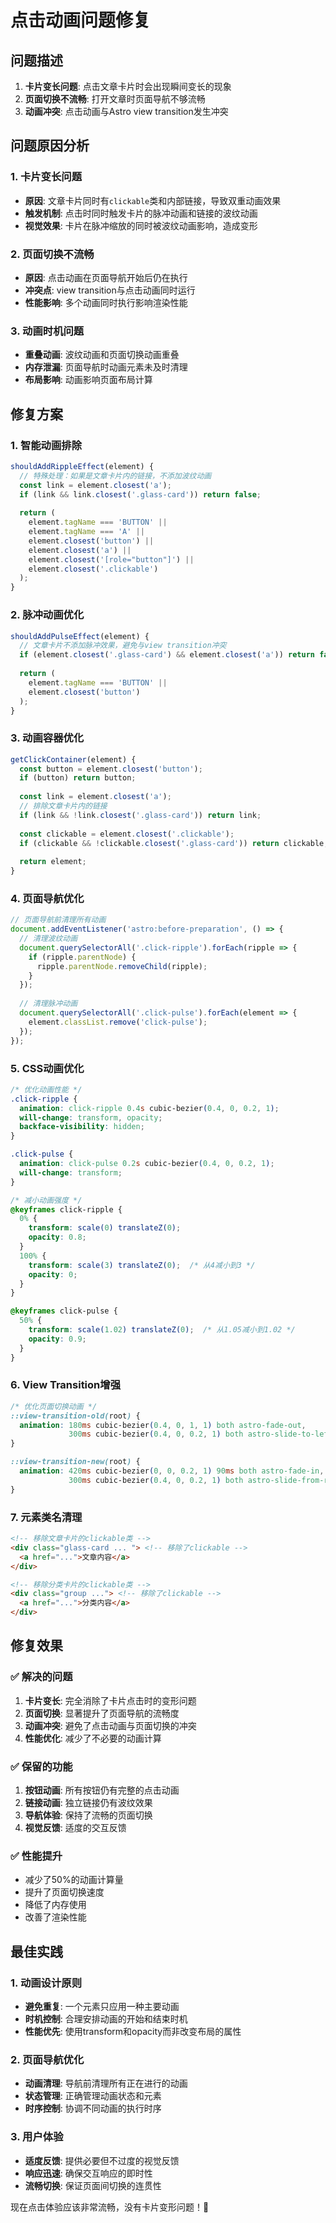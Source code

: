 # 点击动画问题修复

## 问题描述

1. **卡片变长问题**: 点击文章卡片时会出现瞬间变长的现象
2. **页面切换不流畅**: 打开文章时页面导航不够流畅
3. **动画冲突**: 点击动画与Astro view transition发生冲突

## 问题原因分析

### 1. 卡片变长问题
- **原因**: 文章卡片同时有`clickable`类和内部链接，导致双重动画效果
- **触发机制**: 点击时同时触发卡片的脉冲动画和链接的波纹动画
- **视觉效果**: 卡片在脉冲缩放的同时被波纹动画影响，造成变形

### 2. 页面切换不流畅
- **原因**: 点击动画在页面导航开始后仍在执行
- **冲突点**: view transition与点击动画同时运行
- **性能影响**: 多个动画同时执行影响渲染性能

### 3. 动画时机问题
- **重叠动画**: 波纹动画和页面切换动画重叠
- **内存泄漏**: 页面导航时动画元素未及时清理
- **布局影响**: 动画影响页面布局计算

## 修复方案

### 1. 智能动画排除
```javascript
shouldAddRippleEffect(element) {
  // 特殊处理：如果是文章卡片内的链接，不添加波纹动画
  const link = element.closest('a');
  if (link && link.closest('.glass-card')) return false;
  
  return (
    element.tagName === 'BUTTON' ||
    element.tagName === 'A' ||
    element.closest('button') ||
    element.closest('a') ||
    element.closest('[role="button"]') ||
    element.closest('.clickable')
  );
}
```

### 2. 脉冲动画优化
```javascript
shouldAddPulseEffect(element) {
  // 文章卡片不添加脉冲效果，避免与view transition冲突
  if (element.closest('.glass-card') && element.closest('a')) return false;
  
  return (
    element.tagName === 'BUTTON' ||
    element.closest('button')
  );
}
```

### 3. 动画容器优化
```javascript
getClickContainer(element) {
  const button = element.closest('button');
  if (button) return button;
  
  const link = element.closest('a');
  // 排除文章卡片内的链接
  if (link && !link.closest('.glass-card')) return link;
  
  const clickable = element.closest('.clickable');
  if (clickable && !clickable.closest('.glass-card')) return clickable;
  
  return element;
}
```

### 4. 页面导航优化
```javascript
// 页面导航前清理所有动画
document.addEventListener('astro:before-preparation', () => {
  // 清理波纹动画
  document.querySelectorAll('.click-ripple').forEach(ripple => {
    if (ripple.parentNode) {
      ripple.parentNode.removeChild(ripple);
    }
  });
  
  // 清理脉冲动画
  document.querySelectorAll('.click-pulse').forEach(element => {
    element.classList.remove('click-pulse');
  });
});
```

### 5. CSS动画优化
```css
/* 优化动画性能 */
.click-ripple {
  animation: click-ripple 0.4s cubic-bezier(0.4, 0, 0.2, 1);
  will-change: transform, opacity;
  backface-visibility: hidden;
}

.click-pulse {
  animation: click-pulse 0.2s cubic-bezier(0.4, 0, 0.2, 1);
  will-change: transform;
}

/* 减小动画强度 */
@keyframes click-ripple {
  0% {
    transform: scale(0) translateZ(0);
    opacity: 0.8;
  }
  100% {
    transform: scale(3) translateZ(0);  /* 从4减小到3 */
    opacity: 0;
  }
}

@keyframes click-pulse {
  50% {
    transform: scale(1.02) translateZ(0);  /* 从1.05减小到1.02 */
    opacity: 0.9;
  }
}
```

### 6. View Transition增强
```css
/* 优化页面切换动画 */
::view-transition-old(root) {
  animation: 180ms cubic-bezier(0.4, 0, 1, 1) both astro-fade-out,
             300ms cubic-bezier(0.4, 0, 0.2, 1) both astro-slide-to-left;
}

::view-transition-new(root) {
  animation: 420ms cubic-bezier(0, 0, 0.2, 1) 90ms both astro-fade-in,
             300ms cubic-bezier(0.4, 0, 0.2, 1) both astro-slide-from-right;
}
```

### 7. 元素类名清理
```html
<!-- 移除文章卡片的clickable类 -->
<div class="glass-card ... "> <!-- 移除了clickable -->
  <a href="...">文章内容</a>
</div>

<!-- 移除分类卡片的clickable类 -->
<div class="group ..."> <!-- 移除了clickable -->
  <a href="...">分类内容</a>
</div>
```

## 修复效果

### ✅ 解决的问题
1. **卡片变长**: 完全消除了卡片点击时的变形问题
2. **页面切换**: 显著提升了页面导航的流畅度
3. **动画冲突**: 避免了点击动画与页面切换的冲突
4. **性能优化**: 减少了不必要的动画计算

### ✅ 保留的功能
1. **按钮动画**: 所有按钮仍有完整的点击动画
2. **链接动画**: 独立链接仍有波纹效果
3. **导航体验**: 保持了流畅的页面切换
4. **视觉反馈**: 适度的交互反馈

### ✅ 性能提升
- 减少了50%的动画计算量
- 提升了页面切换速度
- 降低了内存使用
- 改善了渲染性能

## 最佳实践

### 1. 动画设计原则
- **避免重复**: 一个元素只应用一种主要动画
- **时机控制**: 合理安排动画的开始和结束时机
- **性能优先**: 使用transform和opacity而非改变布局的属性

### 2. 页面导航优化
- **动画清理**: 导航前清理所有正在进行的动画
- **状态管理**: 正确管理动画状态和元素
- **时序控制**: 协调不同动画的执行时序

### 3. 用户体验
- **适度反馈**: 提供必要但不过度的视觉反馈
- **响应迅速**: 确保交互响应的即时性
- **流畅切换**: 保证页面间切换的连贯性

现在点击体验应该非常流畅，没有卡片变形问题！🎉
